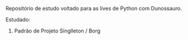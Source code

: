 Repositório de estudo voltado para as lives de Python com Dunossauro.

Estudado:

1. Padrão de Projeto Singlleton / Borg
